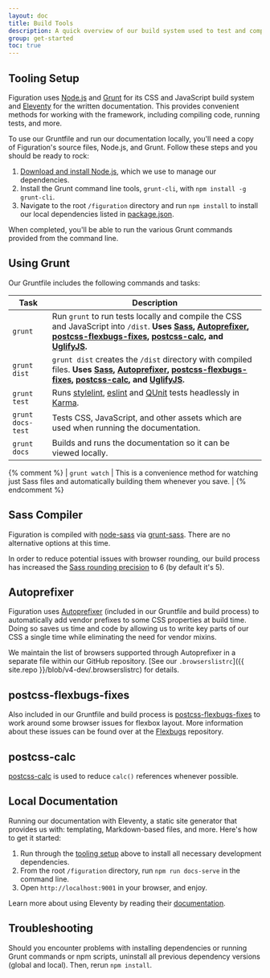 ```yaml
---
layout: doc
title: Build Tools
description: A quick overview of our build system used to test and compile our source code into documentation, CSS, and JS.
group: get-started
toc: true
---
```


[sass]: http://sass-lang.com/
[node-sass]: https://github.com/sass/node-sass
[grunt-sass]: https://github.com/sindresorhus/grunt-sass
[autoprefixer]: https://github.com/postcss/autoprefixer
[postcss-flexbugs-fixes]: https://github.com/luisrudge/postcss-flexbugs-fixes
[postcss-calc]: https://github.com/postcss/postcss-calc
[qunit]: https://qunitjs.com/
[eslint]: https://eslint.org/
[stylelint]: https://stylelint.io/

## Tooling Setup

Figuration uses [Node.js](https://nodejs.org/) and [Grunt](https://gruntjs.com/) for its CSS and JavaScript build system and [Eleventy](http://11ty.dev) for the written documentation. This provides convenient methods for working with the framework, including compiling code, running tests, and more.

To use our Gruntfile and run our documentation locally, you'll need a copy of Figuration's source files, Node.js, and Grunt. Follow these steps and you should be ready to rock:

1. [Download and install Node.js](https://nodejs.org/en/download/), which we use to manage our dependencies.
2. Install the Grunt command line tools, `grunt-cli`, with `npm install -g grunt-cli`.
3. Navigate to the root `/figuration` directory and run `npm install` to install our local dependencies listed in [package.json](https://github.com/cast-org/figuration/blob/master/package.json).

When completed, you'll be able to run the various Grunt commands provided from the command line.

## Using Grunt

Our Gruntfile includes the following commands and tasks:

| Task | Description |
| --- | --- |
| `grunt` | Run `grunt` to run tests locally and compile the CSS and JavaScript into `/dist`. **Uses [Sass][sass], [Autoprefixer][autoprefixer], [postcss-flexbugs-fixes][postcss-flexbugs-fixes], [postcss-calc][postcss-calc], and [UglifyJS](http://lisperator.net/uglifyjs/).** |
| `grunt dist` | `grunt dist` creates the `/dist` directory with compiled files. **Uses [Sass][sass], [Autoprefixer][autoprefixer], [postcss-flexbugs-fixes][postcss-flexbugs-fixes], [postcss-calc][postcss-calc], and [UglifyJS](http://lisperator.net/uglifyjs/).** |
| `grunt test` | Runs [stylelint][stylelint], [eslint][eslint] and [QUnit][qunit] tests headlessly in [Karma](https://karma-runner.github.io/). |
| `grunt docs-test` | Tests CSS, JavaScript, and other assets which are used when running the documentation. |
| `grunt docs` | Builds and runs the documentation so it can be viewed locally. |
{% comment %}
| `grunt watch` | This is a convenience method for watching just Sass files and automatically building them whenever you save. |
{% endcomment %}

## Sass Compiler

Figuration is compiled with [node-sass][node-sass] via [grunt-sass][grunt-sass]. There are no alternative options at this time.

In order to reduce potential issues with browser rounding, our build process has increased the [Sass rounding precision](https://sass-lang.com/documentation/js-api#precision) to 6 (by default it's 5).

## Autoprefixer

Figuration uses [Autoprefixer][autoprefixer] (included in our Gruntfile and build process) to automatically add vendor prefixes to some CSS properties at build time. Doing so saves us time and code by allowing us to write key parts of our CSS a single time while eliminating the need for vendor mixins.

We maintain the list of browsers supported through Autoprefixer in a separate file within our GitHub repository. [See our `.browserslistrc`]({{ site.repo }}/blob/v4-dev/.browserslistrc) for details.

## postcss-flexbugs-fixes

Also included in our Gruntfile and build process is [postcss-flexbugs-fixes][postcss-flexbugs-fixes] to work around some browser issues for flexbox layout.  More information about these issues can be found over at the [Flexbugs](https://github.com/philipwalton/flexbugs) repository.

## postcss-calc

[postcss-calc][postcss-calc] is used to reduce `calc()` references whenever possible.

## Local Documentation

Running our documentation with Eleventy, a static site generator that provides us with: templating, Markdown-based files, and more. Here's how to get it started:

1. Run through the [tooling setup](#tooling-setup) above to install all necessary development dependencies.
2. From the root `/figuration` directory, run `npm run docs-serve` in the command line.
3. Open `http://localhost:9001` in your browser, and enjoy.

Learn more about using Eleventy by reading their [documentation](https://www.11ty.dev/docs/).

## Troubleshooting

Should you encounter problems with installing dependencies or running Grunt commands or npm scripts, uninstall all previous dependency versions (global and local). Then, rerun `npm install`.
